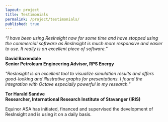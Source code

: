 ```yaml
---
layout: project
title: Testimonials
permalink: /project/testimonials/
published: true
---
```


*“I have been using ResInsight now for some time and have stopped using the commercial software as ResInsight is much more responsive and easier to use. It really is an excellent piece of software.”*

**David Baxendale<br>
Senior Petroleum Engineering Advisor, RPS Energy**

*"ResInsight is an excellent tool to visualize simulation results and offers good-looking and illustrative graphs for presentations. I found the integration with Octave especially powerful in my research."*

**Tor Harald Sandve<br>
Researcher, International Research Institute of Stavanger (IRIS)**

<div class="note">
Equinor ASA has initiated, financed and supervised the development of ResInsight and is using it on a daily basis. 
</div>
